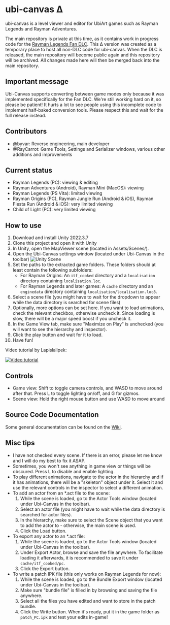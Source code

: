 # ubi-canvas Δ
ubi-canvas is a level viewer and editor for UbiArt games such as Rayman Legends and Rayman Adventures.

The main repository is private at this time, as it contains work in progress code for the [Rayman Legends Fan DLC](https://youtu.be/-9cKtxOGoz0).
This Δ version was created as a temporary place to host all non-DLC code for ubi-canvas. When the DLC is released, the main repository will become public again and this repository will be archived. All changes made here will then be merged back into the main repository.

## Important message
Ubi-Canvas supports converting between game modes only because it was implemented specifically for the Fan DLC. We're still working hard on it, so please be patient! It hurts a lot to see people using this incomplete code to implement half-baked conversion tools. Please respect this and wait for the full release instead.

## Contributors
- @byvar: Reverse engineering, main developer
- @RayCarrot: Game Tools, Settings and Serializer windows, various other additions and improvements

## Current status
- Rayman Legends (PC): viewing & editing
- Rayman Adventures (Android), Rayman Mini (MacOS): viewing
- Rayman Legends (PS Vita): limited viewing
- Rayman Origins (PC), Rayman Jungle Run (Android & iOS), Rayman Fiesta Run (Android & iOS): very limited viewing
- Child of Light (PC): very limited viewing

## How to use
1. Download and install Unity 2022.3.7
2. Clone this project and open it with Unity
3. In Unity, open the MapViewer scene (located in Assets/Scenes/).
4. Open the Ubi-Canvas settings window (located under Ubi-Canvas in the toolbar)
![Unity Scene](readme-images/main.png)
5. Set the paths to the extracted game folders. These folders should at least contain the following subfolders:
   - For Rayman Origins: An `itf_cooked` directory and a `localisation` directory containing `localisation.loc`.
   - For Rayman Legends and later games: A `cache` directory and an `enginedata` directory containing `localisation/localisation.loc8`.
6. Select a scene file (you might have to wait for the dropdown to appear while the data directory is searched for scene files)
7. Optionally, more options can be set here. If you want to load animations, check the relevant checkbox, otherwise uncheck it. Since loading is slow, there will be a major speed boost if you uncheck it.
8. In the Game View tab, make sure "Maximize on Play" is unchecked (you will want to see the hierarchy and inspector).
9. Click the play button and wait for it to load.
10. Have fun!

Video tutorial by Lapislalipek:

[![Video tutorial](https://img.youtube.com/vi/WxAQ_zB3MZs/default.jpg)](https://youtu.be/WxAQ_zB3MZs)

## Controls
- Game view: Shift to toggle camera controls, and WASD to move around after that. Press L to toggle lighting on/off, and G for gizmos.
- Scene view: Hold the right mouse button and use WASD to move around

## Source Code Documentation
Some general documentation can be found on the [Wiki](https://github.com/byvar/ubi-canvas-delta/wiki).

## Misc tips
- I have not checked every scene. If there is an error, please let me know and I will do my best to fix it ASAP.
- Sometimes, you won't see anything in game view or things will be obscured. Press L to disable and enable lighting.
- To play different animations, navigate to the actor in the hierarchy and if it has animations, there will be a "skeleton" object under it. Select it and use the relevant controls in the inspector to select a different animation.
- To add an actor from an *.act file to the scene:
  1. While the scene is loaded, go to the Actor Tools window (located under Ubi-Canvas in the toolbar).
  2. Select an actor file (you might have to wait while the data directory is searched for actor files).
  3. In the hierarchy, make sure to select the Scene object that you want to add the actor to - otherwise, the main scene is used.
  4. Click the Load button.
- To export any actor to an *.act file:
  1. While the scene is loaded, go to the Actor Tools window (located under Ubi-Canvas in the toolbar).
  2. Under Export Actor, browse and save the file anywhere. To facilitate loading it afterwards, it is recommended to save it under `cache/itf_cooked/pc`.
  3. Click the Export button.
- To write a patch IPK file (this only works on Rayman Legends for now):
  1. While the scene is loaded, go to the Bundle Export window (located under Ubi-Canvas in the toolbar).
  2. Make sure "bundle file" is filled in by browsing and saving the file anywhere.
  2. Select all the files you have edited and want to store in the patch bundle.
  3. Click the Write button. When it's ready, put it in the game folder as `patch_PC.ipk` and test your edits in-game!
